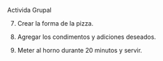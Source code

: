 
Activida Grupal

7. Crear la forma de la pizza.

8. Agregar los condimentos y adiciones deseados.

9. Meter al horno durante 20 minutos y servir.

